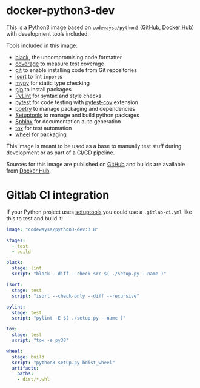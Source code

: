 # docker-python3-dev

This is a [Python3](https://www.python.org) image based on `codewaysa/python3` ([GitHub](https://www.github.com/CodewaySA/docker-python3), [Docker Hub](https://hub.docker.com/r/codewaysa/python3)) with development tools included.

Tools included in this image:
* [black](https://black.readthedocs.io/), the uncompromising code formatter
* [coverage](https://pypi.org/project/coverage/) to measure test coverage
* [git](https://git-scm.com) to enable installing code from Git repositories
* [isort](https://github.com/timothycrosley/isort) to lint `import`s
* [mypy](https://mypy.readthedocs.io/) for static type checking
* [pip](https://pip.pypa.io) to install packages
* [PyLint](https://www.pylint.org) for syntax and style checks
* [pytest](https://docs.pytest.org) for code testing with [pytest-cov](https://github.com/pytest-dev/pytest-cov) extension
* [poetry](https://python-poetry.org) to manage packaging and dependencies
* [Setuptools](https://pypi.org/project/setuptools/) to manage and build python packages
* [Sphinx](https://www.sphinx-doc.org/) for documentation auto generation
* [tox](https://tox.readthedocs.org) for test automation
* [wheel](https://github.com/pypa/wheel) for packaging

This image is meant to be used as a base to manually test stuff during development or as part of a CI/CD pipeline.

Sources for this image are published on [GitHub](https://www.github.com/CodewaySA/docker-python3-dev) and builds are available from [Docker Hub](https://hub.docker.com/r/codewaysa/python3-dev).

# Gitlab CI integration

If your Python project uses [setuptools](https://pypi.org/project/setuptools/) you could use a `.gitlab-ci.yml` like this to test and build it:
```yaml
image: "codewaysa/python3-dev:3.8"

stages:
  - test
  - build

black:
  stage: lint
  script: "black --diff --check src $( ./setup.py --name )"

isort:
  stage: test
  script: "isort --check-only --diff --recursive"

pylint:
  stage: test
  script: "pylint -E $( ./setup.py --name )"

tox:
  stage: test
  script: "tox -e py38"

wheel:
  stage: build
  script: "python3 setup.py bdist_wheel"
  artifacts:
    paths:
    - dist/*.whl
```

